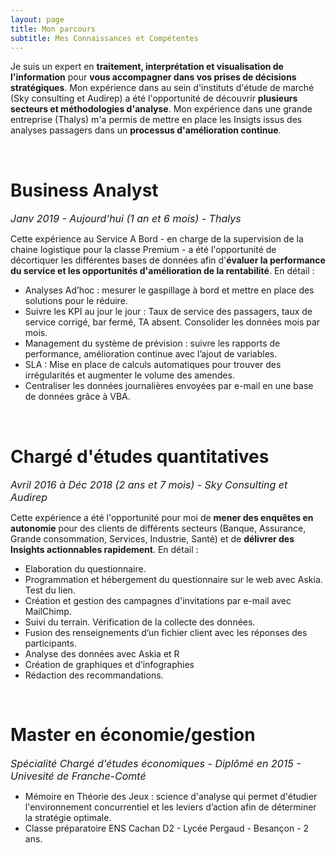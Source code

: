```yaml
---
layout: page
title: Mon parcours 
subtitle: Mes Connaissances et Compétentes
---
```


Je suis un expert en **traitement, interprétation et visualisation de l'information** pour **vous accompagner dans vos prises de décisions stratégiques**. Mon expérience dans au sein d'instituts d'étude de marché (Sky consulting et Audirep) a été l'opportunité de découvrir **plusieurs secteurs et méthodologies d'analyse**. Mon expérience dans une grande entreprise (Thalys) m'a permis de mettre en place les Insigts issus des analyses passagers dans un **processus d'amélioration continue**.

</br>

# <i class="fas fa-tachometer-alt"></i> Business Analyst
_<font size="3"> Janv 2019 - Aujourd'hui (1 an et 6 mois) - Thalys </font>_

Cette expérience au Service A Bord - en charge de la supervision de la chaine logistique pour la classe Premium - a été l'opportunité de décortiquer les différentes bases de données afin d'**évaluer la performance du service et les opportunités d'amélioration de la rentabilité**. En détail : 

* Analyses Ad’hoc : mesurer le gaspillage à bord et mettre en place des solutions pour le réduire. 
* Suivre les KPI au jour le jour : Taux de service des passagers, taux de service corrigé, bar fermé, TA absent. Consolider les données mois par mois.
* Management du système de prévision : suivre les rapports de performance, amélioration continue avec l’ajout de variables.
* SLA : Mise en place de calculs automatiques pour trouver des irrégularités et augmenter le volume des amendes. 
* Centraliser les données journalières envoyées par e-mail en une base de données grâce à VBA. 

</br>

# <i class="far fa-chart-bar"></i> Chargé d'études quantitatives
_<font size="3"> Avril 2016 à Déc 2018 (2 ans et 7 mois) - Sky Consulting et Audirep </font>_

Cette expérience a été l'opportunité pour moi de **mener des enquêtes en autonomie** pour des clients de différents secteurs (Banque, Assurance, Grande consommation, Services, Industrie, Santé) et de **délivrer des Insights actionnables rapidement**. En détail :

* Elaboration du questionnaire. 
* Programmation et hébergement du questionnaire sur le web avec Askia. Test du lien.  
* Création et gestion des campagnes d'invitations par e-mail avec MailChimp.  
* Suivi du terrain. Vérification de la collecte des données. 
* Fusion des renseignements d’un fichier client avec les réponses des participants.
* Analyse des données avec Askia et R
* Création de graphiques et d’infographies 
* Rédaction des recommandations.

</br>

# <i class="fas fa-user-graduate"></i> Master en économie/gestion
_<font size="3"> Spécialité Chargé d'études économiques - Diplômé en 2015 - Univesité de Franche-Comté </font>_

* Mémoire en Théorie des Jeux : science d'analyse qui permet d'étudier l'environnement concurrentiel et les leviers d’action afin de déterminer la stratégie optimale.
* Classe préparatoire ENS Cachan D2 - Lycée Pergaud - Besançon - 2 ans. 
